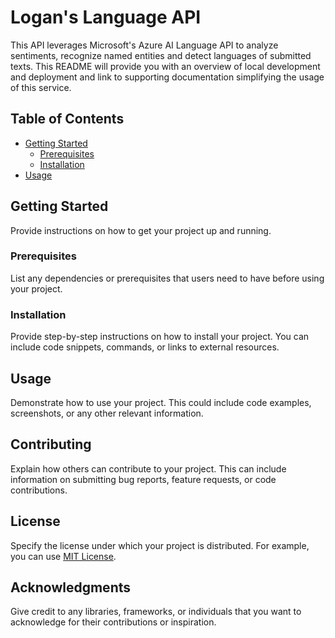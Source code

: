 # Logan's Language API

This API leverages Microsoft's Azure AI Language API to analyze sentiments, recognize named entities and detect languages of submitted texts. This README will provide you with an overview of local development and deployment and link to supporting documentation simplifying the usage of this service.

## Table of Contents
- [Getting Started](#getting-started)
  - [Prerequisites](#prerequisites)
  - [Installation](#installation)
- [Usage](#usage)

## Getting Started

Provide instructions on how to get your project up and running.

### Prerequisites

List any dependencies or prerequisites that users need to have before using your project.

### Installation

Provide step-by-step instructions on how to install your project. You can include code snippets, commands, or links to external resources.

## Usage

Demonstrate how to use your project. This could include code examples, screenshots, or any other relevant information.

## Contributing

Explain how others can contribute to your project. This can include information on submitting bug reports, feature requests, or code contributions.

## License

Specify the license under which your project is distributed. For example, you can use [MIT License](LICENSE).

## Acknowledgments

Give credit to any libraries, frameworks, or individuals that you want to acknowledge for their contributions or inspiration.

